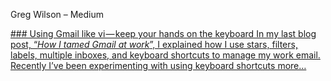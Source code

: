 Greg Wilson – Medium

[  ### Using Gmail like vi — keep your hands on the keyboard  In my last blog post, “*How I tamed Gmail at work*”, I explained how I use stars, filters, labels, multiple inboxes, and keyboard shortcuts to manage my work email. Recently I’ve been experimenting with using keyboard shortcuts more…]()